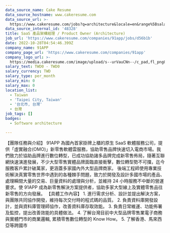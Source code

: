 ```yaml
---
data_source_name: Cake Resume
data_source_hostname: www.cakeresume.com
data_source_url: >-
  https://www.cakeresume.com/jobs?q=architecture&locale=en&range%5Bsalary_range%5D%5Bmin%5D=1000000&page=4
data_source_internal_id: '48328'
title: SaaS 產品架構經理 / Product Owner (Architecture)
job_url: 'https://www.cakeresume.com/companies/91app/jobs/d56b1b'
date: 2022-10-28T04:54:46.399Z
company_name: 91APP
company_page_url: 'https://www.cakeresume.com/companies/91app'
company_logo_url: >-
  https://media.cakeresume.com/image/upload/s--urVauCNn--/c_pad,fl_png8,h_200,w_200/v1670309290/mzedxonz6en15stbpyb9.png
salary_text: TWD0 - TWD0
salary_currency: TWD
salary_type: per_month
salary_min: 0
salary_max: 0
location_list:
  - Taiwan
  - 'Taipei City, Taiwan'
  - '台北市, 台灣'
  - 台灣
job_tags: []
badges:
  - Software architecture

---
```


【團隊任務與介紹】 91APP 為國內首家掛牌上櫃的原生 SaaS 軟體服務公司，提供「虛實融合(OMO)」新零售軟體雲服務，協助零售品牌快速切入電商市場。我們致力於協助品牌進行數位轉型，已成功協助諸多品牌完成新零售佈局，隨著互聯網快速演進發展，不少大型零售實體品牌面臨直接衝擊，數位轉型勢不可擋，迄今服務客戶累計破萬家，更涵蓋多家國內外大型品牌商家。 後端工程師使用專業技術解決真實零售世界中遇到的各種棘手問題，致力於開發及設計多國市場的產品、處理瞬間大量的交易、巨量資料的處理與分析，並維持 24 小時服務不中斷的營運要求。使 91APP 成為新零售解決方案提供者，協助多家大型線上及實體零售品往新零售的方向發展。 【具體工作內容】 1. 進行需求分析、設計並提出解決方案，與團隊共同協作開發，維持每次交付時的程式碼的品質。 2. 負責資料庫開發設計，並與資料庫管理師協作，改善資料庫存取效能。 3. 負責日常維運、功能佈署及監控，提出改善效能的具體做法。 4. 了解台灣目前中大型品牌零售業電子商務與實體門市的商業邏輯, 累積零售數位轉型的 Know How。 5. 了解香港、馬來西亞等跨國市